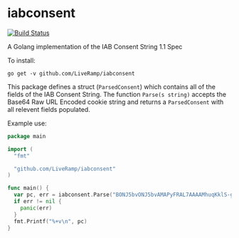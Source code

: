 # iabconsent
[![Build Status](https://travis-ci.com/LiveRamp/iabconsent.svg?branch=master)](https://travis-ci.com/LiveRamp/iabconsent)

A Golang implementation of the IAB Consent String 1.1 Spec

To install:
```
go get -v github.com/LiveRamp/iabconsent
```

This package defines a struct (`ParsedConsent`) which contains all of the fields
of the IAB Consent String. The function `Parse(s string)` accepts the Base64 Raw
URL Encoded cookie string and returns a `ParsedConsent` with all relevent fields populated.

Example use:
```go
package main

import (
  "fmt"

  "github.com/LiveRamp/iabconsent"
)

func main() {
  var pc, err = iabconsent.Parse("BONJ5bvONJ5bvAMAPyFRAL7AAAAMhuqKklS-gAAAAAAAAAAAAAAAAAAAAAAAAAA")
  if err != nil {
    panic(err)
  }
  fmt.Printf("%+v\n", pc)
}
```

